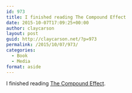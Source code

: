 ```yaml
---
id: 973
title: I finished reading The Compound Effect
date: 2015-10-07T17:09:25+00:00
author: claycarson
layout: post
guid: http://claycarson.net/?p=973
permalink: /2015/10/07/973/
categories:
  - Book
  - Media
format: aside
---
```

I finished reading [The Compound Effect](http://amazon.com/exec/obidos/ASIN/B005P1YCNK/claycarson0c-20).